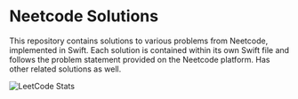 # Neetcode Solutions

This repository contains solutions to various problems from Neetcode, implemented in Swift. Each solution is contained within its own Swift file and follows the problem statement provided on the Neetcode platform. Has other related solutions as well.


![LeetCode Stats](https://leetcard.jacoblin.cool/marcusziade?theme=light&font=Ubuntu)
